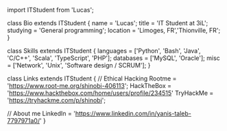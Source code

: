 import ITStudent from 'Lucas';

class Bio extends ITStudent {
  name      = 'Lucas';
  title     = 'IT Student at 3iL';
  studying  = 'General programming';
  location  = 'Limoges, FR','Thionville, FR';
}

class Skills extends ITStudent {
  languages  = ['Python', 'Bash', 'Java', 'C/C++', 'Scala', 'TypeScript', 'PHP'];
  databases  = ['MySQL', 'Oracle'];
  misc       = ['Network', 'Unix', 'Software design / SCRUM'];
}

class Links extends ITStudent {
  // Ethical Hacking
  Rootme     = 'https://www.root-me.org/shinobi-406113';
  HackTheBox = 'https://www.hackthebox.com/home/users/profile/234515'
  TryHackMe  = 'https://tryhackme.com/p/shinobi';
  
  // About me
  LinkedIn   = 'https://www.linkedin.com/in/yanis-taleb-7797971a0/'
}
